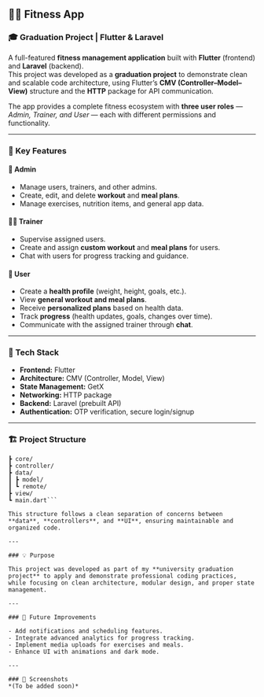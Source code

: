 ## 🏋️‍♀️ Fitness App  

### 🎓 Graduation Project | Flutter & Laravel  

A full-featured **fitness management application** built with **Flutter** (frontend) and **Laravel** (backend).  
This project was developed as a **graduation project** to demonstrate clean and scalable code architecture, using Flutter’s **CMV (Controller–Model–View)** structure and the **HTTP** package for API communication.  

The app provides a complete fitness ecosystem with **three user roles** — *Admin, Trainer, and User* — each with different permissions and functionality.  

---

### 🚀 Key Features  

#### 👑 **Admin**
- Manage users, trainers, and other admins.  
- Create, edit, and delete **workout** and **meal plans**.  
- Manage exercises, nutrition items, and general app data.  

#### 🏋️‍♂️ **Trainer**
- Supervise assigned users.  
- Create and assign **custom workout** and **meal plans** for users.  
- Chat with users for progress tracking and guidance.  

#### 👤 **User**
- Create a **health profile** (weight, height, goals, etc.).  
- View **general workout and meal plans**.  
- Receive **personalized plans** based on health data.  
- Track **progress** (health updates, goals, changes over time).  
- Communicate with the assigned trainer through **chat**.  

---

### 🧩 Tech Stack  

- **Frontend:** Flutter  
- **Architecture:** CMV (Controller, Model, View)  
- **State Management:** GetX  
- **Networking:** HTTP package  
- **Backend:** Laravel (prebuilt API)  
- **Authentication:** OTP verification, secure login/signup  

---


### 🏗️ Project Structure 

```lib/
┣ core/
┣ controller/
┣ data/
┃ ┣ model/
┃ ┗ remote/
┣ view/
┗ main.dart```

This structure follows a clean separation of concerns between **data**, **controllers**, and **UI**, ensuring maintainable and organized code.

---

### 💡 Purpose  

This project was developed as part of my **university graduation project** to apply and demonstrate professional coding practices,  
while focusing on clean architecture, modular design, and proper state management.  

---

### 🎯 Future Improvements  

- Add notifications and scheduling features.  
- Integrate advanced analytics for progress tracking.  
- Implement media uploads for exercises and meals.  
- Enhance UI with animations and dark mode.  

---

### 📸 Screenshots  
*(To be added soon)*  

